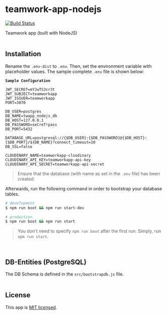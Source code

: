 # teamwork-app-nodejs

[![Build Status](https://travis-ci.com/highman95/teamwork-app-nodejs.svg?branch=develop)](https://travis-ci.com/highman95/teamwork-app-nodejs)

Teamwork app (built with NodeJS)
<br>
<br>

## Installation
Rename the `.env-dist` to `.env`. Then, set the environment variable with placeholder values. 
The sample complete `.env` file is shown below:

**`Sample Configuration`**
```
JWT_SECRET=mYJwTS3cr3t
JWT_SUBJECT=teamworkapp
JWT_ISSUER=teamworkapp
PORT=3070

DB_USER=postgres
DB_NAME=twapp_nodejs_db
DB_HOST=127.0.0.1
DB_PASSWORD=seCreT!pass
DB_PORT=5432

DATABASE_URL=postgresql://{$DB_USER}:{$DB_PASSWORD}@{$DB_HOST}:{$DB_PORT}/${DB_NAME}?connect_timeout=10
DB_SSL=false

CLOUDINARY_NAME=teamworkapp-cloudinary
CLOUDINARY_API_KEY=teamworkapp-api-key
CLOUDINARY_API_SECRET=teamworkapp-api-secret
```

> Ensure that the database (with name as set in the `.env` file) has been created.

Afterwards, run the following command in order to bootstrap your database tables.
```bash
# development
$ npm run boot && npm run start-dev

# production
$ npm run boot && npm run start
```

> You don't need to specify `npm run boot` after the first run. Simply, run `npm run start`.

<br/>

## DB-Entities (PostgreSQL)

The DB Schema is defined in the `src/bootstrapdb.js` file.
<br>
<br>

## License
This app is [MIT licensed](LICENSE).
